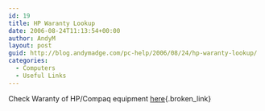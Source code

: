 ```yaml
---
id: 19
title: HP Waranty Lookup
date: 2006-08-24T11:13:54+00:00
author: AndyM
layout: post
guid: http://blog.andymadge.com/pc-help/2006/08/24/hp-waranty-lookup/
categories:
  - Computers
  - Useful Links
---
```

Check Waranty of HP/Compaq equipment [here](http://h20000.www2.hp.com/bizsupport/TechSupport/WarrantyLookup.jsp;jsessionid=Gt7NDGYdT9x2MhvKhVs4VWD3qQnXSb99fhSqhxh7x425Jj5TpJDy!-1037143092?locale=en_US&prodSeriesId=96306&prodTypeId=321957 "http://h20000.www2.hp.com/bizsupport/TechSupport/WarrantyLookup.jsp;jsessionid=Gt7NDGYdT9x2MhvKhVs4VWD3qQnXSb99fhSqhxh7x425Jj5TpJDy!-1037143092?locale=en_US&prodSeriesId=96306&prodTypeId=321957"){.broken_link}